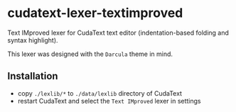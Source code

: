 # cudatext-lexer-textimproved

Text IMproved lexer for CudaText text editor (indentation-based folding and syntax highlight).

This lexer was designed with the `Darcula` theme in mind.


## Installation

- copy `./lexlib/*` to `./data/lexlib` directory of CudaText
- restart CudaText and select the `Text IMproved` lexer in settings
